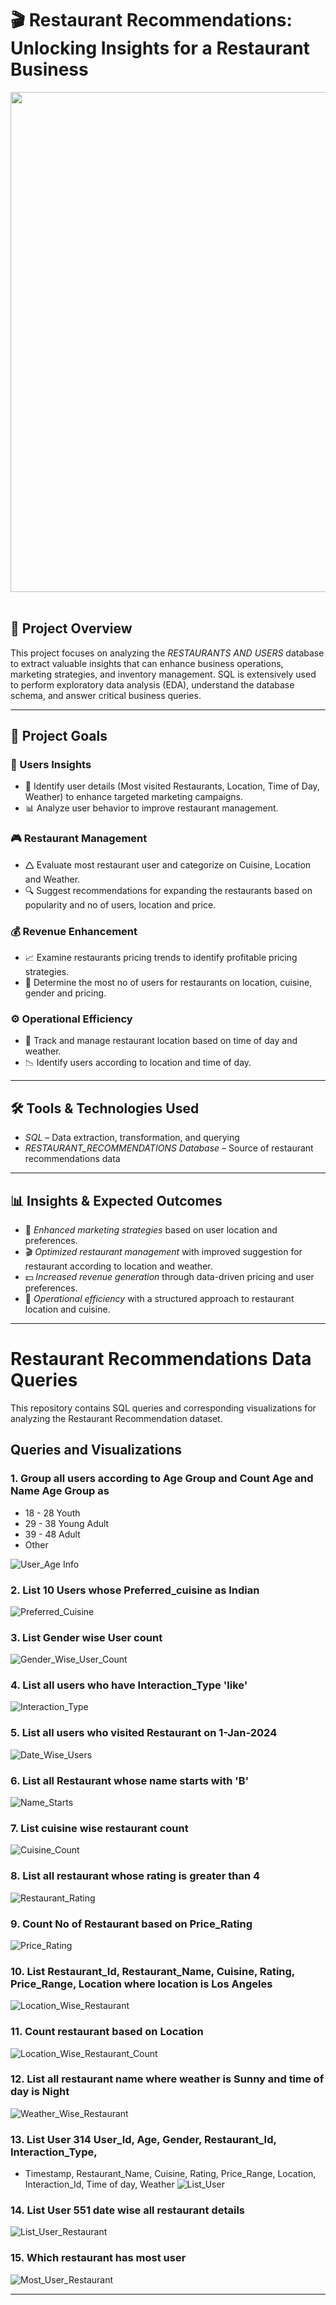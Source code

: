 # 🎬 Restaurant Recommendations: Unlocking Insights for a Restaurant Business

<img src="./Code_Outputs/Restaurant.jpg" width="6000" height="800"/>&nbsp;

## 📌 Project Overview
This project focuses on analyzing the *RESTAURANTS AND USERS* database to extract valuable insights that can enhance business operations, marketing strategies, and inventory management. SQL is extensively used to perform exploratory data analysis (EDA), understand the database schema, and answer critical business queries.


---

## 🎯 Project Goals

### 🛒 Users Insights

- 📌 Identify user details (Most visited Restaurants, Location, Time of Day, Weather) to enhance targeted marketing campaigns.
- 📊 Analyze user behavior to improve restaurant management.

### 🎮 Restaurant Management

- 🛆 Evaluate most restaurant user and categorize on Cuisine, Location and Weather.
- 🔍 Suggest recommendations for expanding the restaurants based on popularity and no of users, location and price.

### 💰 Revenue Enhancement

- 📈 Examine restaurants pricing trends to identify profitable pricing strategies.
- 🎥 Determine the most no of users for restaurants on location, cuisine, gender and pricing.

### ⚙️ Operational Efficiency

- 📌 Track and manage restaurant location based on time of day and weather.
- 📉 Identify users according to location and time of day.

---

## 🛠️ Tools & Technologies Used
- *SQL* – Data extraction, transformation, and querying
- *RESTAURANT_RECOMMENDATIONS Database* – Source of restaurant recommendations data

---

## 📊 Insights & Expected Outcomes
- 📢 *Enhanced marketing strategies* based on user location and preferences.
- 🎬 *Optimized restaurant management* with improved suggestion for restaurant according to location and weather.
- 💵 *Increased revenue generation* through data-driven pricing and user preferences.
- 📌 *Operational efficiency* with a structured approach to restaurant location and cuisine.

---

# Restaurant Recommendations Data Queries

This repository contains SQL queries and corresponding visualizations for analyzing the Restaurant Recommendation dataset.

## Queries and Visualizations

### 1. Group all users according to Age Group and Count Age and Name Age Group as  
- 18 - 28 Youth
- 29 - 38 Young Adult
- 39 - 48 Adult
- Other

![User_Age Info](Code_Outputs/Img1_Restaurant.png)

### 2. List 10 Users whose Preferred_cuisine as Indian
![Preferred_Cuisine](Code_Outputs/Img2_Restaurant.png)

### 3. List Gender wise User count
![Gender_Wise_User_Count](Code_Outputs/Img3_Restaurant.png)

### 4. List all users who have Interaction_Type 'like'
![Interaction_Type](Code_Outputs/Img4_Restaurant.png)

### 5. List all users who visited Restaurant on 1-Jan-2024
![Date_Wise_Users](Code_Outputs/Img5_Restaurant.png)

### 6. List all Restaurant whose name starts with 'B'
![Name_Starts](Code_Outputs/Img6_Restaurant.png)

### 7. List cuisine wise restaurant count
![Cuisine_Count](Code_Outputs/Img7_Restaurant.png)

### 8. List all restaurant whose rating is greater than 4
![Restaurant_Rating](Code_Outputs/Img8_Restaurant.png)

### 9. Count No of Restaurant based on Price_Rating
![Price_Rating](Code_Outputs/Img9_Restaurant.png)

### 10. List Restaurant_Id, Restaurant_Name, Cuisine, Rating, Price_Range, Location where location is Los Angeles
![Location_Wise_Restaurant](Code_Outputs/Img10_Restaurant.png)

### 11. Count restaurant based on Location
![Location_Wise_Restaurant_Count](Code_Outputs/Img11_Restaurant.png)

### 12. List all restaurant name where weather is Sunny and time of day is Night
![Weather_Wise_Restaurant](Code_Outputs/Img12_Restaurant.png)

### 13. List User 314 User_Id, Age, Gender, Restaurant_Id, Interaction_Type, 
- Timestamp, Restaurant_Name, Cuisine, Rating, Price_Range, Location, Interaction_Id, Time of day, Weather
![List_User](Code_Outputs/Img13_Restaurant.png)

### 14. List User 551 date wise all restaurant details
![List_User_Restaurant](Code_Outputs/Img14_Restaurant.png)

### 15. Which restaurant has most user
![Most_User_Restaurant](Code_Outputs/Img15_Restaurant.png)

---
